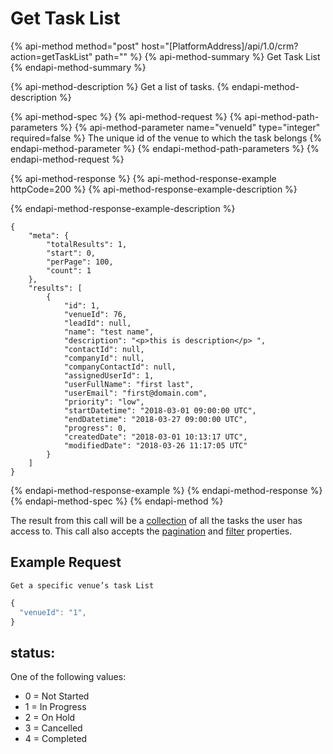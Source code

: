 # Get Task List

{% api-method method="post" host="\[PlatformAddress\]/api/1.0/crm?action=getTaskList" path="" %}
{% api-method-summary %}
Get Task List
{% endapi-method-summary %}

{% api-method-description %}
Get a list of tasks.
{% endapi-method-description %}

{% api-method-spec %}
{% api-method-request %}
{% api-method-path-parameters %}
{% api-method-parameter name="venueId" type="integer" required=false %}
The unique id of the venue to which the task belongs
{% endapi-method-parameter %}
{% endapi-method-path-parameters %}
{% endapi-method-request %}

{% api-method-response %}
{% api-method-response-example httpCode=200 %}
{% api-method-response-example-description %}

{% endapi-method-response-example-description %}

```text
{
    "meta": {
        "totalResults": 1,
        "start": 0,
        "perPage": 100,
        "count": 1
    },
    "results": [
        {
            "id": 1,
            "venueId": 76,
            "leadId": null,
            "name": "test name",
            "description": "<p>this is description</p> ",
            "contactId": null,
            "companyId": null,
            "companyContactId": null,
            "assignedUserId": 1,
            "userFullName": "first last",
            "userEmail": "first@domain.com",
            "priority": "low",
            "startDatetime": "2018-03-01 09:00:00 UTC",
            "endDatetime": "2018-03-27 09:00:00 UTC",
            "progress": 0,
            "createdDate": "2018-03-01 10:13:17 UTC",
            "modifiedDate": "2018-03-26 11:17:05 UTC"
        }
    ]
}
```
{% endapi-method-response-example %}
{% endapi-method-response %}
{% endapi-method-spec %}
{% endapi-method %}

The result from this call will be a [collection](../getting-started/interpreting-the-response/collections.md) of all the tasks the user has access to. This call also accepts the [pagination](../getting-started/interpreting-the-response/pagination.md) and [filter](../getting-started/interpreting-the-response/filtering.md) properties.

## Example Request

`Get a specific venue’s task List`

```javascript
{
  "venueId": "1",
}
```

## status:

One of the following values:

* 0 = Not Started
* 1 = In Progress
* 2 = On Hold
* 3 = Cancelled
* 4 = Completed
